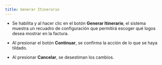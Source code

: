 ```yaml
---
title: Generar Itinerario
---
```


- Se habilita y al hacer clic en el botón **Generar Itinerario**, el sistema muestra un recuadro de configuración que permitirá escoger qué logos desea mostrar en la factura.

- Al presionar el botón **Continuar**, se confirma la acción de lo que se haya tildado.  
- Al presionar **Cancelar**, se desestiman los cambios.

<!-- ![Generar Itinerario](../../../static/img/reservas-online/mis-reservas/generar-itinerario.png) -->
